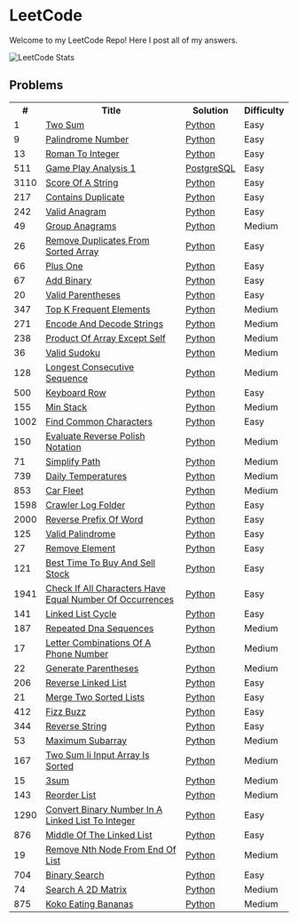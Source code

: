 # LeetCode

Welcome to my LeetCode Repo! Here I post all of my answers.

![LeetCode Stats](https://leetcard.jacoblin.cool/mitchellkolb?ext=heatmap)

## Problems

<table width="300">
    <tr>
        <th> # </th>
        <th> Title </th>
        <th> Solution </th>
        <th> Difficulty </th>
    </tr>
    <tr>
        <td> 1 </td>
        <td><a href="https://leetcode.com/problems/two-sum">Two Sum</a></td>
        <td>
            <!-- <a href="./algorithms/cpp/two_sum/two_sum.cpp">C++</a>,  -->
            <a href="./algorithms/python/1/two-sum.py">Python</a>
        </td>
        <td>Easy</td>
    </tr>
    <tr>
        <td> 9 </td>
        <td>
            <a href="https://leetcode.com/problems/palindrome-number">Palindrome Number</a>
        </td>
        <td>
            <a href="./algorithms/python/9/palindrome-number.py">Python</a>
        </td>
        <td>Easy</td> 
    </tr>
    <tr>
        <td>13</td>
        <td>
            <a href="https://leetcode.com/problems/roman-to-integer">
                Roman To Integer
            </a>
        </td>
        <td>
            <a href="./algorithms/python/13/roman-to-integer.py">Python</a>
        </td>
        <td>Easy</td>
    </tr>
    <tr>
        <tr>
        <td>511</td>
        <td>
            <a href="https://leetcode.com/problems/game-play-analysis-i/">
                Game Play Analysis 1
            </a>
        </td>
        <td>
            <a href="./algorithms/sql/511/game-play-analysis-i.sql">PostgreSQL</a>
        </td>
        <td>Easy</td>
    </tr>
    <tr>
        <tr>
        <td>3110</td>
        <td>
            <a href="https://leetcode.com/problems/score-of-a-string/">
                Score Of A String
            </a>
        </td>
        <td>
            <a href="./algorithms/python/3110/score-of-a-string.py">
                Python
            </a>
        </td>
        <td>Easy</td>
    </tr>
    <tr>
        <td>217</td>
        <td>
            <a href="https://leetcode.com/problems/contains-duplicate/">
                Contains Duplicate
            </a>
        </td>
        <td>
            <a href="./algorithms/python/217/contains-duplicate.py">
                Python
            </a>
        </td>
        <td>Easy</td>
    </tr>
    <tr>
        <td>242</td>
        <td>
            <a href="https://leetcode.com/problems/valid-anagram/">
                Valid Anagram
            </a>
        </td>
        <td>
            <a href="./algorithms/python/242/valid-anagram.py">
                Python
            </a>
        </td>
        <td>Easy</td>
    </tr>
    <tr>
        <td>49</td>
        <td>
            <a href="https://leetcode.com/problems/group-anagrams/">
                Group Anagrams
            </a>
        </td>
        <td>
            <a href="./algorithms/python/49/group-anagrams.py">
                Python
            </a>
        </td>
        <td>Medium</td>
    </tr>
    <tr>
        <td>26</td>
        <td>
            <a href="https://leetcode.com/problems/remove-duplicates-from-sorted-array/">
                Remove Duplicates From Sorted Array
            </a>
        </td>
        <td>
            <a href="./algorithms/python/26/remove-duplicates-from-sorted-array.py">
                Python
            </a>
        </td>
        <td>Easy</td>
    </tr>
    <tr>
        <td>66</td>
        <td>
            <a href="https://leetcode.com/problems/plus-one/">
                Plus One
            </a>
        </td>
        <td>
            <a href="./algorithms/python/66/plus-one.py">
                Python
            </a>
        </td>
        <td>Easy</td>
    </tr>
    <tr>
        <td>67</td>
        <td>
            <a href="https://leetcode.com/problems/add-binary/">
                Add Binary
            </a>
        </td>
        <td>
            <a href="./algorithms/python/67/add-binary.py">
                Python
            </a>
        </td>
        <td>Easy</td>
    </tr>
    <tr>
        <td>20</td>
        <td>
            <a href="https://leetcode.com/problems/valid-parentheses/">
                Valid Parentheses
            </a>
        </td>
        <td>
            <a href="./algorithms/python/20/valid-parentheses.py">
                Python
            </a>
        </td>
        <td>Easy</td>
    </tr>
    <tr>
        <td>347</td>
        <td>
            <a href="https://leetcode.com/problems/top-k-frequent-elements/">
                Top K Frequent Elements
            </a>
        </td>
        <td>
            <a href="./algorithms/python/347/top-k-frequent-elements.py">
                Python
            </a>
        </td>
        <td>Medium</td>
    </tr>
    <tr>
        <td>271</td>
        <td>
            <a href="https://leetcode.com/problems/encode-and-decode-strings/">
                Encode And Decode Strings
            </a>
        </td>
        <td>
            <a href="./algorithms/python/271/encode-and-decode-strings.py">
                Python
            </a>
        </td>
        <td>Medium</td>
    </tr>
    <tr>
        <td>238</td>
        <td>
            <a href="https://leetcode.com/problems/product-of-array-except-self/">
                Product Of Array Except Self
            </a>
        </td>
        <td>
            <a href="./algorithms/python/238/product-of-array-except-self.py">
                Python
            </a>
        </td>
        <td>Medium</td>
    </tr>
    <tr>
        <td>36</td>
        <td>
            <a href="https://leetcode.com/problems/valid-sudoku/">
                Valid Sudoku
            </a>
        </td>
        <td>
            <a href="./algorithms/python/36/valid-sudoku.py">
                Python
            </a>
        </td>
        <td>Medium</td>
    </tr>
    <tr>
        <td>128</td>
        <td>
            <a href="https://leetcode.com/problems/longest-consecutive-sequence/">
                Longest Consecutive Sequence
            </a>
        </td>
        <td>
            <a href="./algorithms/python/128/longest-consecutive-sequence.py">
                Python
            </a>
        </td>
        <td>Medium</td>
    </tr>
    <tr>
        <td>500</td>
        <td>
            <a href="https://leetcode.com/problems/keyboard-row/">
                Keyboard Row
            </a>
        </td>
        <td>
            <a href="./algorithms/python/500/keyboard-row.py">
                Python
            </a>
        </td>
        <td>Easy</td>
    </tr>
    <tr>
        <td>155</td>
        <td>
            <a href="https://leetcode.com/problems/min-stack/">
                Min Stack
            </a>
        </td>
        <td>
            <a href="./algorithms/python/155/min-stack.py">
                Python
            </a>
        </td>
        <td>Medium</td>
    </tr>
    <tr>
        <td>1002</td>
        <td>
            <a href="https://leetcode.com/problems/find-common-characters/">
                Find Common Characters
            </a>
        </td>
        <td>
            <a href="./algorithms/python/1002/find-common-characters.py">
                Python
            </a>
        </td>
        <td>Easy</td>
    </tr>
    <tr>
        <td>150</td>
        <td>
            <a href="https://leetcode.com/problems/evaluate-reverse-polish-notation/">
                Evaluate Reverse Polish Notation
            </a>
        </td>
        <td>
            <a href="./algorithms/python/150/evaluate-reverse-polish-notation.py">
                Python
            </a>
        </td>
        <td>Medium</td>
    </tr>
    <tr>
        <td>71</td>
        <td>
            <a href="https://leetcode.com/problems/simplify-path/">
                Simplify Path
            </a>
        </td>
        <td>
            <a href="./algorithms/python/71/simplify-path.py">
                Python
            </a>
        </td>
        <td>Medium</td>
    </tr>
    <tr>
        <td>739</td>
        <td>
            <a href="https://leetcode.com/problems/daily-temperatures/">
                Daily Temperatures
            </a>
        </td>
        <td>
            <a href="./algorithms/python/739/daily-temperatures.py">
                Python
            </a>
        </td>
        <td>Medium</td>
    </tr>
    <tr>
        <td>853</td>
        <td>
            <a href="https://leetcode.com/problems/car-fleet/">
                Car Fleet
            </a>
        </td>
        <td>
            <a href="./algorithms/python/853/car-fleet.py">
                Python
            </a>
        </td>
        <td>Medium</td>
    </tr>
    <tr>
        <td>1598</td>
        <td>
            <a href="https://leetcode.com/problems/crawler-log-folder/">
                Crawler Log Folder
            </a>
        </td>
        <td>
            <a href="./algorithms/python/1598/crawler-log-folder.py">
                Python
            </a>
        </td>
        <td>Easy</td>
    </tr>
    <tr>
        <td>2000</td>
        <td>
            <a href="https://leetcode.com/problems/reverse-prefix-of-word/">
                Reverse Prefix Of Word
            </a>
        </td>
        <td>
            <a href="./algorithms/python/2000/reverse-prefix-of-word.py">
                Python
            </a>
        </td>
        <td>Easy</td>
    </tr>
    <tr>
        <td>125</td>
        <td>
            <a href="https://leetcode.com/problems/valid-palindrome/">
                Valid Palindrome
            </a>
        </td>
        <td>
            <a href="./algorithms/python/125/valid-palindrome.py">
                Python
            </a>
        </td>
        <td>Easy</td>
    </tr>
    <tr>
        <td>27</td>
        <td>
            <a href="https://leetcode.com/problems/remove-element/">
                Remove Element
            </a>
        </td>
        <td>
            <a href="./algorithms/python/27/remove-element.py">
                Python
            </a>
        </td>
        <td>Easy</td>
    </tr>
    <tr>
        <tr>
        <td>121</td>
        <td>
            <a href="https://leetcode.com/problems/best-time-to-buy-and-sell-stock/">
                Best Time To Buy And Sell Stock
            </a>
        </td>
        <td>
            <a href="./algorithms/python/121/best-time-to-buy-and-sell-stock.py">
                Python
            </a>
        </td>
        <td>Easy</td>
    </tr>
    <tr>
        <tr>
        <td>1941</td>
        <td>
            <a href="https://leetcode.com/problems/check-if-all-characters-have-equal-number-of-occurrences/">
                Check If All Characters Have Equal Number Of Occurrences
            </a>
        </td>
        <td>
            <a href="./algorithms/python/1941/check-if-all-characters-have-equal-number-of-occurrences.py">
                Python
            </a>
        </td>
        <td>Easy</td>
    </tr>
    <tr>
        <tr>
        <td>141</td>
        <td>
            <a href="https://leetcode.com/problems/linked-list-cycle/">
                Linked List Cycle
            </a>
        </td>
        <td>
            <a href="./algorithms/python/141/linked-list-cycle.py">
                Python
            </a>
        </td>
        <td>Easy</td>
    </tr>
    <tr>
        <tr>
        <td>187</td>
        <td>
            <a href="https://leetcode.com/problems/repeated-dna-sequences/">
                Repeated Dna Sequences
            </a>
        </td>
        <td>
            <a href="./algorithms/python/187/repeated-dna-sequences.py">
                Python
            </a>
        </td>
        <td>Medium</td>
    </tr>
    <tr>
        <td>17</td>
        <td>
            <a href="https://leetcode.com/problems/letter-combinations-of-a-phone-number/">
                Letter Combinations Of A Phone Number
            </a>
        </td>
        <td>
            <a href="./algorithms/python/17/letter-combinations-of-a-phone-number.py">
                Python
            </a>
        </td>
        <td>Medium</td>
    </tr>
    <tr>
        <td>22</td>
        <td>
            <a href="https://leetcode.com/problems/generate-parentheses/">
                Generate Parentheses
            </a>
        </td>
        <td>
            <a href="./algorithms/python/22/generate-parentheses.py">
                Python
            </a>
        </td>
        <td>Medium</td>
    </tr>
    <tr>
        <td>206</td>
        <td>
            <a href="https://leetcode.com/problems/reverse-linked-list/">
                Reverse Linked List
            </a>
        </td>
        <td>
            <a href="./algorithms/python/206/reverse-linked-list.py">
                Python
            </a>
        </td>
        <td>Easy</td>
    </tr>
    <tr>
        <td>21</td>
        <td>
            <a href="https://leetcode.com/problems/merge-two-sorted-lists/">
                Merge Two Sorted Lists
            </a>
        </td>
        <td>
            <a href="./algorithms/python/21/merge-two-sorted-lists.py">
                Python
            </a>
        </td>
        <td>Easy</td>
    </tr>
    <tr>
        <td>412</td>
        <td>
            <a href="https://leetcode.com/problems/fizz-buzz/">
                Fizz Buzz
            </a>
        </td>
        <td>
            <a href="./algorithms/python/412/fizz-buzz.py">
                Python
            </a>
        </td>
        <td>Easy</td>
    </tr>
    <tr>
        <td>344</td>
        <td>
            <a href="https://leetcode.com/problems/reverse-string/">
                Reverse String
            </a>
        </td>
        <td>
            <a href="./algorithms/python/344/reverse-string.py">
                Python
            </a>
        </td>
        <td>Easy</td>
    </tr>
    <tr>
        <td>53</td>
        <td>
            <a href="https://leetcode.com/problems/maximum-subarray/">
                Maximum Subarray
            </a>
        </td>
        <td>
            <a href="./algorithms/python/53/maximum-subarray.py">
                Python
            </a>
        </td>
        <td>Medium</td>
    </tr>
    <tr>
        <td>167</td>
        <td>
            <a href="https://leetcode.com/problems/two-sum-ii-input-array-is-sorted/">
                Two Sum Ii Input Array Is Sorted
            </a>
        </td>
        <td>
            <a href="./algorithms/python/167/two-sum-ii-input-array-is-sorted.py">
                Python
            </a>
        </td>
        <td>Medium</td>
    </tr>
    <tr>
        <tr>
        <td>15</td>
        <td>
            <a href="https://leetcode.com/problems/3sum/">
                3sum
            </a>
        </td>
        <td>
            <a href="./algorithms/python/15/3sum.py">
                Python
            </a>
        </td>
        <td>Medium</td>
    </tr>
    <tr>
        <tr>
        <td>143</td>
        <td>
            <a href="https://leetcode.com/problems/reorder-list/">
                Reorder List
            </a>
        </td>
        <td>
            <a href="./algorithms/python/143/reorder-list.py">
                Python
            </a>
        </td>
        <td>Medium</td>
    </tr>
    <tr>
        <td>1290</td>
        <td>
            <a href="https://leetcode.com/problems/convert-binary-number-in-a-linked-list-to-integer/">
                Convert Binary Number In A Linked List To Integer
            </a>
        </td>
        <td>
            <a href="./algorithms/python/1290/convert-binary-number-in-a-linked-list-to-integer.py">
                Python
            </a>
        </td>
        <td>Easy</td>
    </tr>
    <tr>
        <td>876</td>
        <td>
            <a href="https://leetcode.com/problems/middle-of-the-linked-list/">
                Middle Of The Linked List
            </a>
        </td>
        <td>
            <a href="./algorithms/python/876/middle-of-the-linked-list.py">
                Python
            </a>
        </td>
        <td>Easy</td>
    </tr>
    <tr>
        <td>19</td>
        <td>
            <a href="https://leetcode.com/problems/remove-nth-node-from-end-of-list/">
                Remove Nth Node From End Of List
            </a>
        </td>
        <td>
            <a href="./algorithms/python/19/remove-nth-node-from-end-of-list.py">
                Python
            </a>
        </td>
        <td>Medium</td>
    </tr>
    <tr>
        <td>704</td>
        <td>
            <a href="https://leetcode.com/problems/binary-search/">
                Binary Search
            </a>
        </td>
        <td>
            <a href="./algorithms/python/704/binary-search.py">
                Python
            </a>
        </td>
        <td>Easy</td>
    </tr>
    <tr>
        <td>74</td>
        <td>
            <a href="https://leetcode.com/problems/search-a-2d-matrix/">
                Search A 2D Matrix
            </a>
        </td>
        <td>
            <a href="./algorithms/python/74/search-a-2d-matrix.py">
                Python
            </a>
        </td>
        <td>Medium</td>
    </tr>
    <tr>
        <td>875</td>
        <td>
            <a href="https://leetcode.com/problems/koko-eating-bananas/">
                Koko Eating Bananas
            </a>
        </td>
        <td>
            <a href="./algorithms/python/875/koko-eating-bananas.py">
                Python
            </a>
        </td>
        <td>Medium</td>
    </tr>
